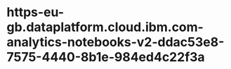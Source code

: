 # https-eu-gb.dataplatform.cloud.ibm.com-analytics-notebooks-v2-ddac53e8-7575-4440-8b1e-984ed4c22f3a
